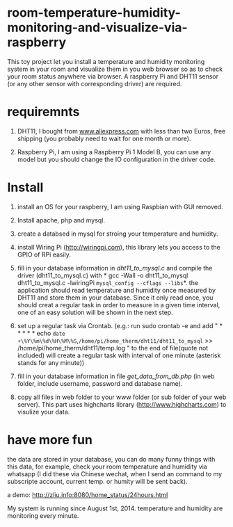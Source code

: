 # room-temperature-humidity-monitoring-and-visualize-via-raspberry

This toy project let you install a temperature and humidity monitoring system in your room and visualize them in you web browser so as to check your room status anywhere via browser. A raspberry Pi and DHT11 sensor (or any other sensor with corresponding driver) are required.

# requiremnts
1. DHT11, I bought from www.aliexpress.com with less than two Euros, free shipping (you probably need to wait for one month or more).

2. Raspberry Pi, I am using a Raspberry Pi 1 Model B, you can use any model but you should change the IO configuration in the driver code.

# Install
1. install an OS for your raspberry, I am using Raspbian with GUI removed.

2. Install apache, php and mysql.

3. create a databsed in mysql for stroing your temperature and humidity.

4. install Wiring Pi (http://wiringpi.com), this library lets you access to the GPIO of RPi easily.

5. fill in your database information in *dht11_to_mysql.c* and compile the driver (dht11_to_mysql.c) with * gcc -Wall -o dht11_to_mysql dht11_to_mysql.c -lwiringPi `mysql_config --cflags --libs`*. the application should read temperature and humidity once measured by DHT11 and store them in your database. Since it only read once, you should creat a regular task in order to measure in a given time interval, one of an easy solution will be shown in the next step.

6. set up a regular task via Crontab. (e.g.: run sudo crontab -e and add " * * * * * echo `date +\%Y\%m\%d\%H\%M\%S`,`/home/pi/home_therm/dht11/dht11_to_mysql` >> /home/pi/home_therm/dht11/temp.log " to the end of file(quote not included) will create a regular task with interval of one minute (asterisk stands for any minute))

7. fill in your database information in file *get_data_from_db.php* (in web folder, include username, password and database name).

8. copy all files in web folder to your www folder (or sub folder of your web server). This part uses highcharts library (http://www.highcharts.com) to visulize your data. 

# have more fun

the data are stored in your database, you can do many funny things with this data, for example, check your room temperature and humidity via whatsapp (I did these via Chinese wechat, when I send an command to my subscripte account, current temp. or humity will be sent back).

a demo: http://zliu.info:8080/home_status/24hours.html

My system is running since August 1st, 2014. temperature and humidity are monitoring every minute.
